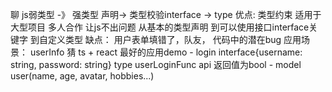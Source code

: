聊 
    js弱类型 -》 强类型 
    声明-> 类型校验interface -> type
    优点:
    类型约束 适用于大型项目 多人合作 让js不出问题 从基本的类型声明 到可以使用接口interface关键字 到自定义类型
    缺点：
    用户表单填错了，队友， 代码中的潜在bug
    应用场景：
    userInfo
猜
    ts + react 最好的应用demo
    - login 
    interface{username: string, password: string}
    type userLoginFunc api 返回值为bool 
    - model user(name, age, avatar, hobbies...)
    